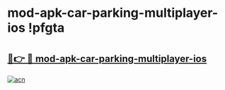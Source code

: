 # mod-apk-car-parking-multiplayer-ios !pfgta

# <h2><a href="https://2g05vg.esa.edu.pl?title=mod-apk-car-parking-multiplayer-ios&ref=pfgta">🔗👉 🔴 mod-apk-car-parking-multiplayer-ios</a></h2>

[![acn](https://github.com/user-attachments/assets/0f9c940e-d8b0-45ae-aac7-cd30a18b3e1c)](https://2g05vg.esa.edu.pl?title=mod-apk-car-parking-multiplayer-ios&ref=pfgta)

